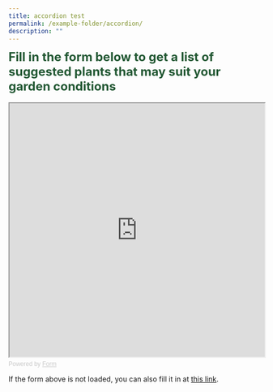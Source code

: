 ```yaml
---
title: accordion test
permalink: /example-folder/accordion/
description: ""
---
```

<div style="color: #215732;
					 font-size: 24px;">
  <b>Fill in the form below to get a list of suggested plants that may suit your garden conditions</b>
</div>
<br>
<!-- Change the width and height values to suit you best -->
<iframe style="width: 100%; height: 500px" src="https://form.gov.sg/64a65a32921cd400127fbfb2" id="iframe"></iframe>

<div style="font-family: Sans-Serif;
    font-size: 12px;
    color: #999;
    opacity: 0.5;
    padding-top: 5px;">
  Powered by <a style="color: #999" href="https://form.gov.sg">Form</a>
</div>

  If the form above is not loaded, you can also fill it in at
  <a href="https://form.gov.sg/64a65a32921cd400127fbfb2">this link</a>.